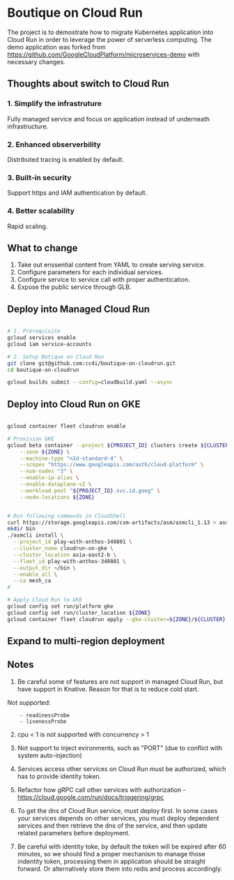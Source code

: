 # Boutique on Cloud Run

The project is to demostrate how to migrate Kubernetes application into Cloud Run in order to leverage the power of serverless computing. The demo application was forked from https://github.com/GoogleCloudPlatform/microservices-demo with necessary changes.

## Thoughts about switch to Cloud Run
### 1. Simplify the infrastruture
Fully managed service and focus on application instead of underneath infrastructure. 

### 2. Enhanced observerbility
Distributed tracing is enabled by default.

### 3. Built-in security
Support https and IAM authentication by default.

### 4. Better scalability
Rapid scaling.


## What to change

1. Take out enssential content from YAML to create serving service.
2. Configure parameters for each individual services.
3. Configure service to service call with proper authentication. 
4. Expose the public service through GLB.



## Deploy into Managed Cloud Run

```bash

# 1. Prerequisite
gcloud services enable 
gcloud iam service-accounts

# 2. Setup Botique on Cloud Run
git clone git@github.com:cc4i/boutique-on-cloudrun.git
cd boutique-on-cloudrun

gcloud builds submit --config=cloudbuild.yaml --async

```

## Deploy into Cloud Run on GKE
```bash

gcloud container fleet cloudrun enable

# Provision GKE
gcloud beta container --project ${PROJECT_ID} clusters create ${CLUSTER} \
    --zone ${ZONE} \
    --machine-type "n2d-standard-4" \
    --scopes "https://www.googleapis.com/auth/cloud-platform" \
    --num-nodes "3" \
    --enable-ip-alias \
    --enable-dataplane-v2 \
    --workload-pool "${PROJECT_ID}.svc.id.goog" \
    --node-locations ${ZONE}


# Run following commands in CloudShell
curl https://storage.googleapis.com/csm-artifacts/asm/asmcli_1.13 > asmcli
mkdir bin
./asmcli install \
  --project_id play-with-anthos-340801 \
  --cluster_name cloudrun-on-gke \
  --cluster_location asia-east2-b \
  --fleet_id play-with-anthos-340801 \
  --output_dir ~/bin \
  --enable_all \
  --ca mesh_ca
# 

# Apply Cloud Run to GKE
gcloud config set run/platform gke
gcloud config set run/cluster_location ${ZONE}
gcloud container fleet cloudrun apply --gke-cluster=${ZONE}/${CLUSTER}


```


## Expand to multi-region deployment

## Notes
1. Be careful some of features are not support in managed Cloud Run, but have support in Knative. Reason for that is to reduce cold start.

Not supported:
```
    - readinessProbe
    - livenessProbe
```


2. cpu < 1 is not supported with concurrency > 1

3. Not support to inject evironments, such as "PORT" (due to conflict with system auto-injection)

4. Services access other services on Cloud Run must be authorized, which has to provide identity token.

5. Refactor how gRPC call other services with authorization - https://cloud.google.com/run/docs/triggering/grpc

6. To get the dns of Cloud Run service, must deploy first. In some cases your services depends on other services, you must deploy dependent services and then retrieve the dns of the service, and then update related parameters before deployment. 

7. Be careful with identity toke, by default the token will be expired after 60 minutes, so we should find a proper mechanism to manage those indentity token, processing them in application should be straight forward. Or alternatively store them into redis and process accordingly. 



